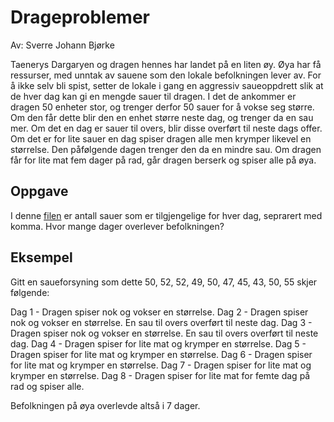 # Drageproblemer
Av: Sverre Johann Bjørke

Taenerys Dargaryen og dragen hennes har landet på en liten øy. Øya har få ressurser, med unntak av sauene som den lokale befolkningen lever av. For å ikke selv bli spist, setter de lokale i gang en aggressiv saueoppdrett slik at de hver dag kan gi en mengde sauer til dragen. I det de ankommer er dragen 50 enheter stor, og trenger derfor 50 sauer for å vokse seg større. Om den får dette blir den en enhet større neste dag, og trenger da en sau mer. Om det en dag er sauer til overs, blir disse overført til neste dags offer. Om det er for lite sauer en dag spiser dragen alle men krymper likevel en størrelse. Den påfølgende dagen trenger den da en mindre sau. Om dragen får for lite mat fem dager på rad, går dragen berserk og spiser alle på øya.

## Oppgave

I denne [filen](./sau.txt) er antall sauer som er tilgjengelige for hver dag, seprarert med komma. Hvor mange dager overlever befolkningen?

## Eksempel

Gitt en saueforsyning som dette 50, 52, 52, 49, 50, 47, 45, 43, 50, 55 skjer følgende:

Dag 1 - Dragen spiser nok og vokser en størrelse.
Dag 2 - Dragen spiser nok og vokser en størrelse. En sau til overs overført til neste dag.
Dag 3 - Dragen spiser nok og vokser en størrelse. En sau til overs overført til neste dag.
Dag 4 - Dragen spiser for lite mat og krymper en størrelse.
Dag 5 - Dragen spiser for lite mat og krymper en størrelse.
Dag 6 - Dragen spiser for lite mat og krymper en størrelse.
Dag 7 - Dragen spiser for lite mat og krymper en størrelse.
Dag 8 - Dragen spiser for lite mat for femte dag på rad og spiser alle.

Befolkningen på øya overlevde altså i 7 dager.